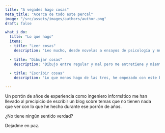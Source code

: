 ```yaml
---
title: "A vegades hago cosas"
meta_title: "Acerca de todo este percal"
image: "/src/assets/images/authors/author.png"
draft: false

what_i_do:
  title: "Lo que hago"
  items:
  - title: "Leer cosas"
    description: "Leo mucho, desde novelas a ensayos de psicología y nutrición a Tintín en el Congo. Demasiado tal vez? Sin duda. No llegiu."
  
  - title: "Dibujar cosas"
    description: "Dibujo entre regular y mal pero me entretiene y mientras dibujo no delinco."
  
  - title: "Escribir cosas"
    description: "Lo que menos hago de las tres, he empezado con este blog, si hago faltas de hortografía avisadme."

---
```


Un porrón de años de experiencia como ingeniero informático me han llevado al precipicio de escribir un blog sobre temas que no tienen nada que ver con lo que he hecho durante ese porrón de años.

¿No tiene ningún sentido verdad?

Dejadme en paz.
